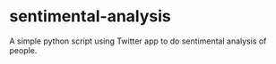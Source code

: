 # sentimental-analysis
A simple python script using Twitter app to do sentimental analysis of people.
